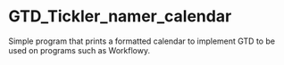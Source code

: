 # GTD_Tickler_namer_calendar

Simple program that prints a formatted calendar to implement GTD to be used on programs such as Workflowy.
